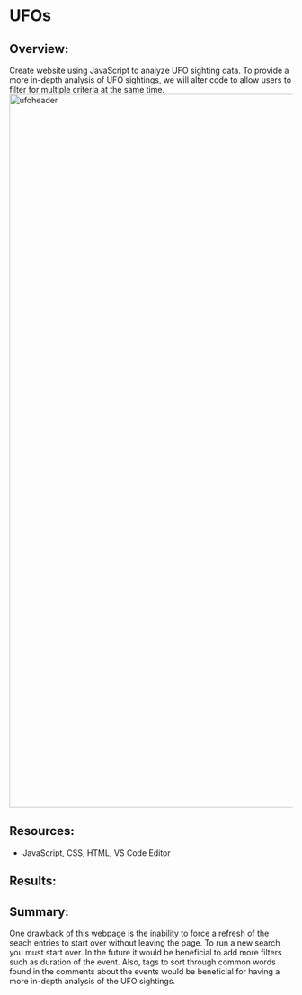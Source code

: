 # UFOs
## Overview:
Create website using JavaScript to analyze UFO sighting data. To provide a more in-depth analysis of UFO sightings, we will alter code to allow users to filter for multiple criteria at the same time. 
<img width="1270" alt="ufoheader" src="https://user-images.githubusercontent.com/72039212/114809498-e8f17100-9d6f-11eb-80fa-b3283e8284a3.png">

## Resources:
  - JavaScript, CSS, HTML, VS Code Editor
  
## Results:




## Summary:
One drawback of this webpage is the inability to force a refresh of the seach entries to start over without leaving the page. To run a new search you must start over. In the future it would be beneficial to add more filters such as duration of the event. Also, tags to sort through common words found in the comments about the events would be beneficial for having a more in-depth analysis of the UFO sightings. 
